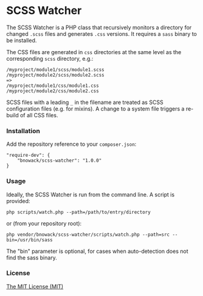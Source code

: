 SCSS Watcher
============

The SCSS Watcher is a PHP class that recursively monitors a directory for changed `.scss` files and generates `.css` versions.
It requires a `sass` binary to be installed.

The CSS files are generated in `css` directories at the same level as the corresponding `scss` directory, e.g.:

    /myproject/module1/scss/module1.scss
    /myproject/module2/scss/module2.scss
    =>
    /myproject/module1/css/module1.css
    /myproject/module2/css/module2.css

SCSS files with a leading `_` in the filename are treated as SCSS configuration files (e.g. for mixins).
A change to a system file triggers a re-build of all CSS files.

### Installation

Add the repository reference to your `composer.json`:

    "require-dev": {
        "bnowack/scss-watcher": "1.0.0"
    }
    

### Usage

Ideally, the SCSS Watcher is run from the command line. A script is provided:

    php scripts/watch.php --path=/path/to/entry/directory

or (from your repository root):

    php vendor/bnowack/scss-watcher/scripts/watch.php --path=src --bin=/usr/bin/sass

The "bin" parameter is optional, for cases when auto-detection does not find the sass binary.

### License

[The MIT License (MIT)](http://opensource.org/licenses/MIT)
